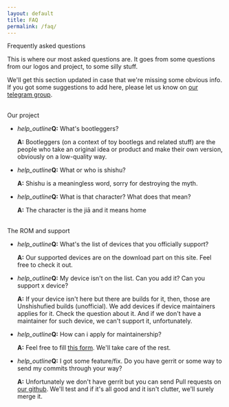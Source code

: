 ```yaml
---
layout: default
title: FAQ
permalink: /faq/
---
```

<div class="card shishu-light-bg z-depth-3">
  <div class="card-content">
    <span class="card-title">Frequently asked questions</span>
    <p>This is where our most asked questions are. It goes from some questions from our logos and project, to some silly stuff.</p>
    <p>We'll get this section updated in case that we're missing some obvious info. If you got some suggestions to add here, please let us know on <a href="https:/t.me/keepthebootleg">our telegram group</a>.</p>
    <br>
    <span class="card-title">Our project</span>
    <ul class="collapsible shishu-lighter-bg collapsible-noborder">
        <li>
          <div class="collapsible-header collapsible-noborder shishu-lighter-bg"><i class="material-icons">help_outline</i><b>Q:</b> What's bootleggers?</div>
          <div class="collapsible-body collapsible-noborder shishu-midlight-bg">
            <p><b>A:</b> Bootleggers (on a context of toy bootlegs and related stuff) are the people who take an original idea or product and make their own version, obviously on a low-quality way.</p>
          </div>
        </li>
        <li>
          <div class="collapsible-header collapsible-noborder shishu-lighter-bg"><i class="material-icons">help_outline</i><b>Q:</b> What or who is shishu?</div>
          <div class="collapsible-body collapsible-noborder shishu-midlight-bg">
            <p><b>A:</b> Shishu is a meaningless word, sorry for destroying the myth.</p>
          </div>
        </li>
        <li>
          <div class="collapsible-header collapsible-noborder shishu-lighter-bg"><i class="material-icons">help_outline</i><b>Q:</b> What is that character? What does that mean?</div>
          <div class="collapsible-body collapsible-noborder shishu-midlight-bg">
            <p><b>A:</b> The character is the jiā and it means home</p>
          </div>
        </li>
    </ul>
    <br>
    <span class="card-title">The ROM and support</span>
    <ul class="collapsible shishu-lighter-bg collapsible-noborder">
        <li>
          <div class="collapsible-header collapsible-noborder shishu-lighter-bg"><i class="material-icons">help_outline</i><b>Q:</b> What's the list of devices that you officially support?</div>
          <div class="collapsible-body collapsible-noborder shishu-midlight-bg">
            <p><b>A:</b> Our supported devices are on the download part on this site. Feel free to check it out.</p>
          </div>
        </li>
        <li>
          <div class="collapsible-header collapsible-noborder shishu-lighter-bg"><i class="material-icons">help_outline</i><b>Q:</b> My device isn't on the list. Can you add it? Can you support x device?</div>
          <div class="collapsible-body collapsible-noborder shishu-midlight-bg">
            <p><b>A:</b> If your device isn't here but there are builds for it, then, those are Unshishufied builds (unofficial). We add devices if device maintainers applies for it. Check the question about it. And if we don't have a maintainer for such device, we can't support it, unfortunately.</p>
          </div>
        </li>
        <li>
          <div class="collapsible-header collapsible-noborder shishu-lighter-bg"><i class="material-icons">help_outline</i><b>Q:</b> How can i apply for maintainership?</div>
          <div class="collapsible-body collapsible-noborder shishu-midlight-bg">
            <p><b>A:</b> Feel free to fill <a href="https://goo.gl/forms/XaBc8tUPjJeC1kMR2">this form</a>. We'll take care of the rest.</p>
          </div>
        </li>
        <li>
          <div class="collapsible-header collapsible-noborder shishu-lighter-bg"><i class="material-icons">help_outline</i><b>Q:</b> I got some feature/fix. Do you have gerrit or some way to send my commits through your way?</div>
          <div class="collapsible-body collapsible-noborder shishu-midlight-bg">
            <p><b>A:</b> Unfortunately we don't have gerrit but you can send Pull requests on <a href="https://github.com/bootleggersrom">our github</a>. We'll test and if it's all good and it isn't clutter, we'll surely merge it.</p>
          </div>
        </li>
    </ul>
  </div>
</div>
